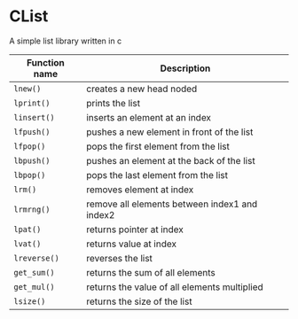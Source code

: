 # CList
A simple list library written in c

| Function name | Description                    | 
| ------------- | ------------------------------ | 
| `lnew()`      | creates a new head noded       | 
| `lprint()`   | prints the list    | 
| `linsert()`   | inserts an element at an index    |
| `lfpush()`   | pushes a new element in front of the list     | 
| `lfpop()`      | pops the first element from the list      | 
| `lbpush()`   | pushes an element at the back of the list    | 
| `lbpop()`   | pops the last element from the list   |
| `lrm()`   | removes element at index     | 
| `lrmrng()`      | remove all elements between index1 and index2       | 
| `lpat()`   | returns pointer at index    | 
| `lvat()`   | returns value at index   |
| `lreverse()`   | reverses the list    | 
| `get_sum()`      | returns the sum of all elements      | 
| `get_mul()`   | returns the value of all elements multiplied   | 
| `lsize()`   | returns the size of the list    |
